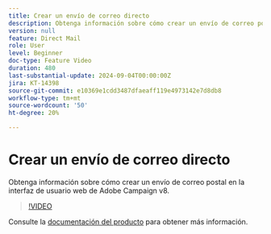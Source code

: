 ```yaml
---
title: Crear un envío de correo directo
description: Obtenga información sobre cómo crear un envío de correo postal en la interfaz de usuario web de Adobe Campaign v8.
version: null
feature: Direct Mail
role: User
level: Beginner
doc-type: Feature Video
duration: 480
last-substantial-update: 2024-09-04T00:00:00Z
jira: KT-14398
source-git-commit: e10369e1cdd3487dfaeaff119e4973142e7d8db8
workflow-type: tm+mt
source-wordcount: '50'
ht-degree: 20%

---
```



# Crear un envío de correo directo

Obtenga información sobre cómo crear un envío de correo postal en la interfaz de usuario web de Adobe Campaign v8.

>[!VIDEO](https://video.tv.adobe.com/v/3433316/?learn=on)

Consulte la [documentación del producto](https://experienceleague.adobe.com/en/docs/campaign-web/v8/msg/direct-mail/gs-direct-mail) para obtener más información.
